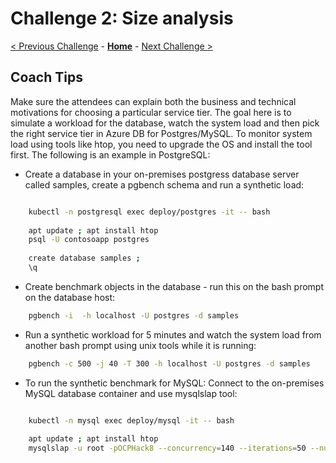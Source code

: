 # Challenge 2: Size analysis

[< Previous Challenge](./01-assessment.md) - **[Home](./README.md)** - [Next Challenge >](./03-offline-migration.md)

## Coach Tips

 Make sure the attendees can explain both the business and technical motivations for choosing a particular service tier. The goal here is to simulate a workload for the
 database, watch the system load and then pick the right service tier in Azure DB for Postgres/MySQL. To monitor system load using tools like htop, you need to upgrade the OS and install the tool first. The following is an example in PostgreSQL:

 * Create a database in your on-premises postgress database server called samples, create a pgbench schema and run a synthetic load:
 
```bash

    kubectl -n postgresql exec deploy/postgres -it -- bash
    
    apt update ; apt install htop
    psql -U contosoapp postgres
     
    create database samples ;
    \q
```
* Create benchmark objects in the database - run this on the bash prompt on the database host: 
```bash
    pgbench -i  -h localhost -U postgres -d samples
```
* Run a synthetic workload for 5 minutes and watch the system load from another bash prompt using unix tools while it is running:
```bash
    pgbench -c 500 -j 40 -T 300 -h localhost -U postgres -d samples
```
* To run the synthetic benchmark for MySQL:
    Connect to the on-premises MySQL database container and use mysqlslap tool:
```bash

    kubectl -n mysql exec deploy/mysql -it -- bash
    
    apt update ; apt install htop
    mysqlslap -u root -pOCPHack8 --concurrency=140 --iterations=50 --number-int-cols=10 --number-char-cols=20 --auto-generate-sql
```
